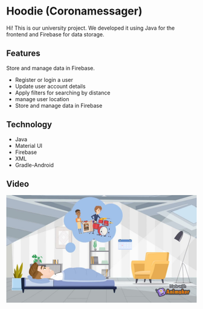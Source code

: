 # Hoodie (Coronamessager)
Hi! This is our university project. We developed it using Java for the frontend and Firebase for data storage.
<br>

## Features
Store and manage data in Firebase.
- Register or login a user
- Update user account details
- Apply filters for searching by distance
- manage user location
- Store and manage data in Firebase

## Technology

- Java
- Material UI
- Firebase
- XML
- Gradle-Android
  
## Video

<a href='https://youtu.be/bevE-gy4SuU' target='_blank'>
<img class='header-img' src='./docs/Hoodie-Film_Moment.jpg'/>
</a>
<br>

